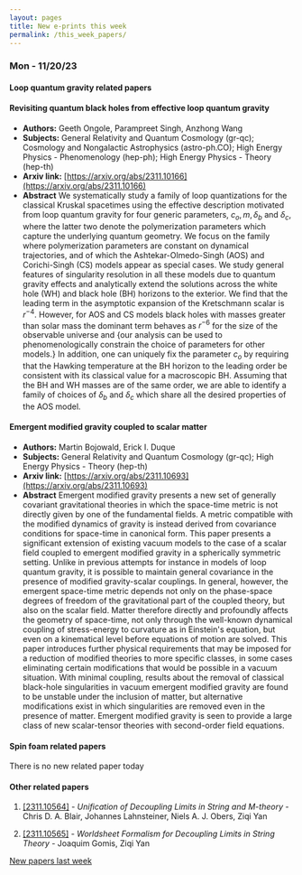 ```yaml
---
layout: pages
title: New e-prints this week
permalink: /this_week_papers/
---
```




### Mon - 11/20/23

#### Loop quantum gravity related papers

#### **Revisiting quantum black holes from effective loop quantum gravity**
 - **Authors:** Geeth Ongole, Parampreet Singh, Anzhong Wang
 - **Subjects:** General Relativity and Quantum Cosmology (gr-qc); Cosmology and Nongalactic Astrophysics (astro-ph.CO); High Energy Physics - Phenomenology (hep-ph); High Energy Physics - Theory (hep-th)
 - **Arxiv link:** [https://arxiv.org/abs/2311.10166](https://arxiv.org/abs/2311.10166)
 - **Abstract**
 We systematically study a family of loop quantizations for the classical Kruskal spacetimes using the effective description motivated from loop quantum gravity for four generic parameters, $c_o, m, \delta_b$ and $\delta_c$, where the latter two denote the polymerization parameters which capture the underlying quantum geometry. We focus on the family where polymerization parameters are constant on dynamical trajectories, and of which the Ashtekar-Olmedo-Singh (AOS) and Corichi-Singh (CS) models appear as special cases. We study general features of singularity resolution in all these models due to quantum gravity effects and analytically extend the solutions across the white hole (WH) and black hole (BH) horizons to the exterior. We find that the leading term in the asymptotic expansion of the Kretschmann scalar is $r^{-4}$. However, for AOS and CS models black holes with masses greater than solar mass the dominant term behaves as $r^{-6}$ for the size of the observable universe and {our analysis can be used to phenomenologically constrain the choice of parameters for other models.} In addition, one can uniquely fix the parameter $c_o$ by requiring that the Hawking temperature at the BH horizon to the leading order be consistent with its classical value for a macroscopic BH. Assuming that the BH and WH masses are of the same order, we are able to identify a family of choices of $\delta_b$ and $\delta_c$ which share all the desired properties of the AOS model. 

#### **Emergent modified gravity coupled to scalar matter**
 - **Authors:** Martin Bojowald, Erick I. Duque
 - **Subjects:** General Relativity and Quantum Cosmology (gr-qc); High Energy Physics - Theory (hep-th)
 - **Arxiv link:** [https://arxiv.org/abs/2311.10693](https://arxiv.org/abs/2311.10693)
 - **Abstract**
 Emergent modified gravity presents a new set of generally covariant gravitational theories in which the space-time metric is not directly given by one of the fundamental fields. A metric compatible with the modified dynamics of gravity is instead derived from covariance conditions for space-time in canonical form. This paper presents a significant extension of existing vacuum models to the case of a scalar field coupled to emergent modified gravity in a spherically symmetric setting. Unlike in previous attempts for instance in models of loop quantum gravity, it is possible to maintain general covariance in the presence of modified gravity-scalar couplings. In general, however, the emergent space-time metric depends not only on the phase-space degrees of freedom of the gravitational part of the coupled theory, but also on the scalar field. Matter therefore directly and profoundly affects the geometry of space-time, not only through the well-known dynamical coupling of stress-energy to curvature as in Einstein's equation, but even on a kinematical level before equations of motion are solved. This paper introduces further physical requirements that may be imposed for a reduction of modified theories to more specific classes, in some cases eliminating certain modifications that would be possible in a vacuum situation. With minimal coupling, results about the removal of classical black-hole singularities in vacuum emergent modified gravity are found to be unstable under the inclusion of matter, but alternative modifications exist in which singularities are removed even in the presence of matter. Emergent modified gravity is seen to provide a large class of new scalar-tensor theories with second-order field equations. 

#### Spin foam related papers

There is no new related paper today 



#### Other related papers

1. [[2311.10564]](https://arxiv.org/abs/2311.10564) - *Unification of Decoupling Limits in String and M-theory* - Chris D. A. Blair, Johannes Lahnsteiner, Niels A. J. Obers, Ziqi Yan

1. [[2311.10565]](https://arxiv.org/abs/2311.10565) - *Worldsheet Formalism for Decoupling Limits in String Theory* - Joaquim Gomis, Ziqi Yan






[New papers last week]({{site.url}}/archived/weekly/pre-prints/2023/11/20/archived_weekly_papers.html)
